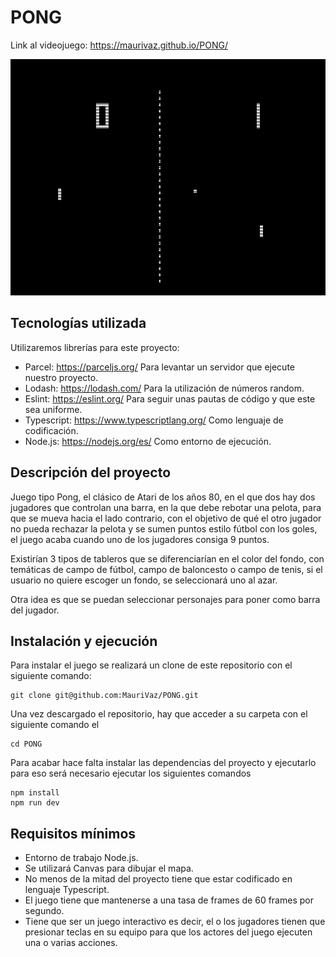 # PONG

Link al videojuego: https://maurivaz.github.io/PONG/

<img src="Pong.png">

## Tecnologías utilizada

Utilizaremos librerías para este proyecto:

- Parcel: https://parceljs.org/ Para levantar un servidor que ejecute nuestro proyecto.
- Lodash: https://lodash.com/ Para la utilización de números random.
- Eslint: https://eslint.org/ Para seguir unas pautas de código y que este sea uniforme.
- Typescript: https://www.typescriptlang.org/ Como lenguaje de codificación.
- Node.js: https://nodejs.org/es/ Como entorno de ejecución.

## Descripción del proyecto

Juego tipo Pong, el clásico de Atari de los años 80, en el que dos hay dos jugadores que controlan una barra, en la que debe rebotar una pelota, para que se mueva hacia el lado contrario, con el objetivo de qué el otro jugador no pueda rechazar la pelota y se sumen puntos estilo fútbol con los goles, el juego acaba cuando uno de los jugadores consiga 9 puntos.

Existirían 3 tipos de tableros que se diferenciarían en el color del fondo, con temáticas de campo de fútbol, campo de baloncesto o campo de tenis, si el usuario no quiere escoger un fondo, se seleccionará uno al azar.

Otra idea es que se puedan seleccionar personajes para poner como barra del jugador.

## Instalación y ejecución

Para instalar el juego se realizará un clone de este repositorio con el siguiente comando:

```
git clone git@github.com:MauriVaz/PONG.git
```

Una vez descargado el repositorio, hay que acceder a su carpeta con el siguiente comando el

```
cd PONG
```

Para acabar hace falta instalar las dependencias del proyecto y ejecutarlo para eso será necesario ejecutar los siguientes comandos

```
npm install
npm run dev
```

## Requisitos mínimos

- Entorno de trabajo Node.js.
- Se utilizará Canvas para dibujar el mapa.
- No menos de la mitad del proyecto tiene que estar codificado en lenguaje Typescript.
- El juego tiene que mantenerse a una tasa de frames de 60 frames por segundo.
- Tiene que ser un juego interactivo es decir, el o los jugadores tienen que presionar teclas en su equipo para que los actores del juego ejecuten una o varias acciones.
